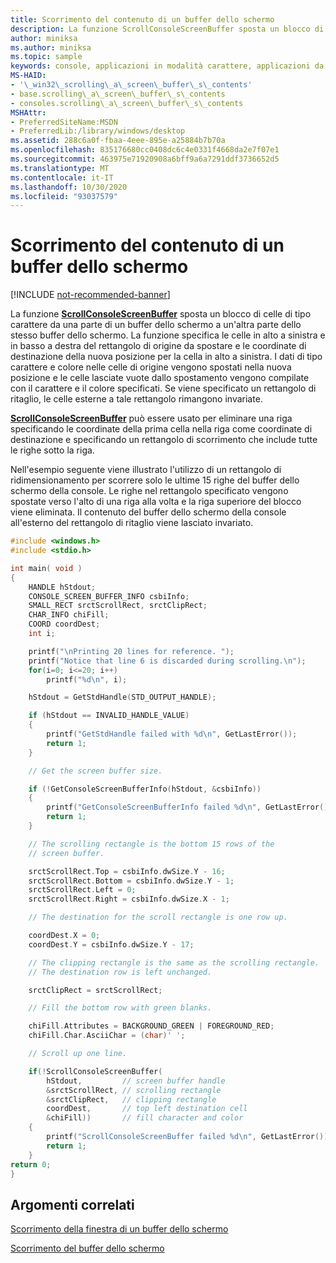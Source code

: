 ```yaml
---
title: Scorrimento del contenuto di un buffer dello schermo
description: La funzione ScrollConsoleScreenBuffer sposta un blocco di celle di tipo carattere da una parte di un buffer dello schermo a un'altra parte dello stesso buffer dello schermo.
author: miniksa
ms.author: miniksa
ms.topic: sample
keywords: console, applicazioni in modalità carattere, applicazioni da riga di comando, applicazioni di terminale, api della console
MS-HAID:
- '\_win32\_scrolling\_a\_screen\_buffer\_s\_contents'
- base.scrolling\_a\_screen\_buffer\_s\_contents
- consoles.scrolling\_a\_screen\_buffer\_s\_contents
MSHAttr:
- PreferredSiteName:MSDN
- PreferredLib:/library/windows/desktop
ms.assetid: 288c6a0f-fbaa-4eee-895e-a25884b7b70a
ms.openlocfilehash: 835176680cc0408dc6c4e0331f4668da2e7f07e1
ms.sourcegitcommit: 463975e71920908a6bff9a6a7291ddf3736652d5
ms.translationtype: MT
ms.contentlocale: it-IT
ms.lasthandoff: 10/30/2020
ms.locfileid: "93037579"
---
```

# <a name="scrolling-a-screen-buffers-contents"></a>Scorrimento del contenuto di un buffer dello schermo

[!INCLUDE [not-recommended-banner](./includes/not-recommended-banner.md)]

La funzione [**ScrollConsoleScreenBuffer**](scrollconsolescreenbuffer.md) sposta un blocco di celle di tipo carattere da una parte di un buffer dello schermo a un'altra parte dello stesso buffer dello schermo. La funzione specifica le celle in alto a sinistra e in basso a destra del rettangolo di origine da spostare e le coordinate di destinazione della nuova posizione per la cella in alto a sinistra. I dati di tipo carattere e colore nelle celle di origine vengono spostati nella nuova posizione e le celle lasciate vuote dallo spostamento vengono compilate con il carattere e il colore specificati. Se viene specificato un rettangolo di ritaglio, le celle esterne a tale rettangolo rimangono invariate.

[**ScrollConsoleScreenBuffer**](scrollconsolescreenbuffer.md) può essere usato per eliminare una riga specificando le coordinate della prima cella nella riga come coordinate di destinazione e specificando un rettangolo di scorrimento che include tutte le righe sotto la riga.

Nell'esempio seguente viene illustrato l'utilizzo di un rettangolo di ridimensionamento per scorrere solo le ultime 15 righe del buffer dello schermo della console. Le righe nel rettangolo specificato vengono spostate verso l'alto di una riga alla volta e la riga superiore del blocco viene eliminata. Il contenuto del buffer dello schermo della console all'esterno del rettangolo di ritaglio viene lasciato invariato.

```C
#include <windows.h>
#include <stdio.h>

int main( void )
{
    HANDLE hStdout;
    CONSOLE_SCREEN_BUFFER_INFO csbiInfo;
    SMALL_RECT srctScrollRect, srctClipRect;
    CHAR_INFO chiFill;
    COORD coordDest;
    int i;

    printf("\nPrinting 20 lines for reference. ");
    printf("Notice that line 6 is discarded during scrolling.\n");
    for(i=0; i<=20; i++)
        printf("%d\n", i);

    hStdout = GetStdHandle(STD_OUTPUT_HANDLE);

    if (hStdout == INVALID_HANDLE_VALUE)
    {
        printf("GetStdHandle failed with %d\n", GetLastError());
        return 1;
    }

    // Get the screen buffer size.

    if (!GetConsoleScreenBufferInfo(hStdout, &csbiInfo))
    {
        printf("GetConsoleScreenBufferInfo failed %d\n", GetLastError());
        return 1;
    }

    // The scrolling rectangle is the bottom 15 rows of the
    // screen buffer.

    srctScrollRect.Top = csbiInfo.dwSize.Y - 16;
    srctScrollRect.Bottom = csbiInfo.dwSize.Y - 1;
    srctScrollRect.Left = 0;
    srctScrollRect.Right = csbiInfo.dwSize.X - 1;

    // The destination for the scroll rectangle is one row up.

    coordDest.X = 0;
    coordDest.Y = csbiInfo.dwSize.Y - 17;

    // The clipping rectangle is the same as the scrolling rectangle.
    // The destination row is left unchanged.

    srctClipRect = srctScrollRect;

    // Fill the bottom row with green blanks.

    chiFill.Attributes = BACKGROUND_GREEN | FOREGROUND_RED;
    chiFill.Char.AsciiChar = (char)' ';

    // Scroll up one line.

    if(!ScrollConsoleScreenBuffer(  
        hStdout,         // screen buffer handle
        &srctScrollRect, // scrolling rectangle
        &srctClipRect,   // clipping rectangle
        coordDest,       // top left destination cell
        &chiFill))       // fill character and color
    {
        printf("ScrollConsoleScreenBuffer failed %d\n", GetLastError());
        return 1;
    }
return 0;
}
```

## <a name="related-topics"></a>Argomenti correlati

[Scorrimento della finestra di un buffer dello schermo](scrolling-a-screen-buffer-s-window.md)

[Scorrimento del buffer dello schermo](scrolling-the-screen-buffer.md)
